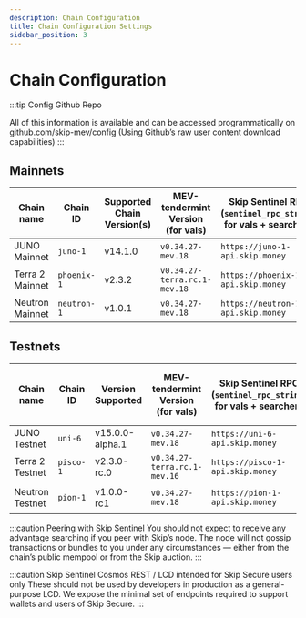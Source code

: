 ```yaml
---
description: Chain Configuration
title: Chain Configuration Settings
sidebar_position: 3
---
```


# Chain Configuration

:::tip Config Github Repo

All of this information is available and can be accessed programmatically on <a hef="http://github.com/skip-mev/config" target="_blank">github.com/skip-mev/config</a> (Using Github’s raw user content download capabilities)
:::

## Mainnets

| Chain name      | Chain ID    | Supported Chain Version(s) | MEV-tendermint Version (for vals) | Skip Sentinel RPC (`sentinel_rpc_string`) for vals + searchers | `sentinel_peer_string` for vals                                                | Auction House Address (for searchers)            | Skip Sentinel Cosmos-SDK REST / LCD for Skip Secure |
| --------------- | ----------- | -------------------------- | --------------------------------- | -------------------------------------------------------------- | ------------------------------------------------------------------------------ | ------------------------------------------------ | --------------------------------------------------- |
| JUNO Mainnet    | `juno-1`    | v14.1.0                    | `v0.34.27-mev.18`                 | `https://juno-1-api.skip.money`                                | `8dd5dfefe8959f7186e6c80bdb87dbd919534677@juno-1-sentinel.skip.money:26656`    | `juno1qan7ffv9kqpp704ywevq26hw53997ppdkwzs74`    | `https://juno-1-lcd.skip.money`                     |
| Terra 2 Mainnet | `phoenix-1` | v2.3.2                     | `v0.34.27-terra.rc.1-mev.18`      | `https://phoenix-1-api.skip.money`                             | `20a61f70d93af978a3bc1d6be634a57918934f79@phoenix-1-sentinel.skip.money:26656` | `terra1kdx075ghexr2l6mx4mgn37deshu9fn59r9zq9v`   | `https://phoenix-1-lcd.skip.money`                  |
| Neutron Mainnet | `neutron-1` | v1.0.1                     | `v0.34.27-mev.18`                 | `https://neutron-1-api.skip.money`                             | `08a1653fd6669468f8b9c22d70f476a5b27f576a@neutron-1-sentinel.skip.money:26656` | `neutron123c2jmj5x2uxevjpwv9hllk37cnqsz4tjrn40g` | `https://neutron-1-lcd.skip.money`                  |

## Testnets

| Chain name      | Chain ID  | Version Supported | MEV-tendermint Version (for vals) | Skip Sentinel RPC (`sentinel_rpc_string`) for vals + searchers | `sentinel_peer_string` for vals                                              | Auction House Address (for searchers)            | Skip Sentinel Cosmos-SDK REST / LCD for Skip Secure |
| --------------- | --------- | ----------------- | --------------------------------- | -------------------------------------------------------------- | ---------------------------------------------------------------------------- | ------------------------------------------------ | --------------------------------------------------- |
| JUNO Testnet    | `uni-6`   | v15.0.0-alpha.1   | `v0.34.27-mev.18`                 | `https://uni-6-api.skip.money`                                 | `f18d6e226545b348aa37c86cc735d0620838fcd8@uni-6-sentinel.skip.money:26656`   | `juno1992uusew9wuz0g3rcrd4wah7zk2v736rzvy8dg`    | `https://uni-6-lcd.skip.money`                      |
| Terra 2 Testnet | `pisco-1` | v2.3.0-rc.0       | `v0.34.27-terra.rc.1-mev.16`      | `https://pisco-1-api.skip.money`                               | `5cc5e6506818a113387d92e0b60a7206845b4d7e@pisco-1-sentinel.skip.money:26656` | `terra1nm8yeulwvkye83fcq9h869nqe2rrfqhyv9s8kh`   | `https://pisco-1-lcd.skip.money`                    |
| Neutron Testnet | `pion-1`  | v1.0.0-rc1        | `v0.34.27-mev.18`                 | `https://pion-1-api.skip.money`                                | `f44aa4467a5c411f650fd9223644d70afc1eacd1@pion-1-sentinel.skip.money:26656`  | `neutron1ttpzgakdut0wx6erq2lvd5engrgesujzhuacal` | `https://pion-1-lcd.skip.money`                     |

:::caution Peering with Skip Sentinel
You should not expect to receive any advantage searching if you peer with Skip’s node. The node will not gossip transactions or bundles to you under any circumstances — either from the chain’s public mempool or from the Skip auction.
:::

:::caution Skip Sentinel Cosmos REST / LCD intended for Skip Secure users only
These should not be used by developers in production as a general-purpose LCD.
We expose the minimal set of endpoints required to support wallets and users of Skip Secure.
:::
